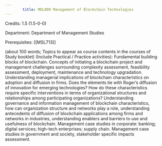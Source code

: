 ```yaml
---
        title: MDL800 Management of Blockchain Technologies
---
```

Credits: 1.5 (1.5-0-0)

Department: Department of Management Studies

Prerequisites: [[MSL713]]

(about 100 words; Topics to appear as course contents in the courses of Study booklet) (Include Practical / Practice activities): Fundamental building blocks of blockchain. Concepts of initiating a blockchain project and management challenges surrounding complexity assessment, feasibility assessment, deployment, maintenance and technology upgradation. Understanding managerial implications of blockchain characteristics on adoption and diffusion in firms. Does the elements tie with Roger’s diffusion of innovation for emerging technologies? How do these characteristics require specific interventions in terms of organizational structures and relationships among participating organizations? Understanding governance and information management of blockchain characteristics, how can organization structure and networks play a role, understanding antecedents of diffusion of blockchain applications among firms and networks in industries, understanding enablers and barriers to use and usefulness of blockchain. Management case studies in corporate: banking; digital services; high-tech enterprises; supply chain. Management case studies in government and society, stakeholder specific impacts assessment.